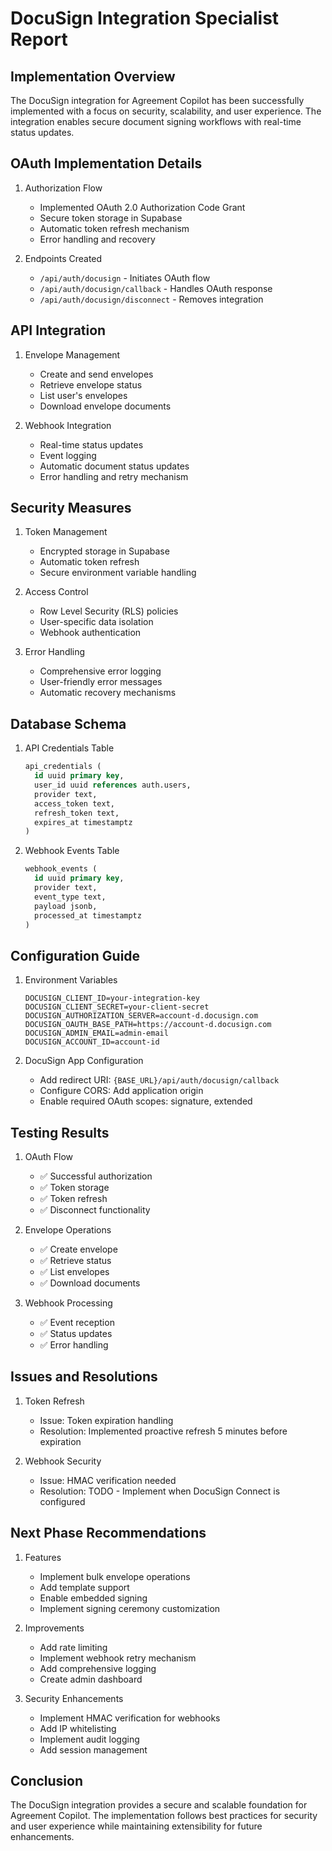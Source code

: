 # DocuSign Integration Specialist Report

## Implementation Overview
The DocuSign integration for Agreement Copilot has been successfully implemented with a focus on security, scalability, and user experience. The integration enables secure document signing workflows with real-time status updates.

## OAuth Implementation Details
1. Authorization Flow
   - Implemented OAuth 2.0 Authorization Code Grant
   - Secure token storage in Supabase
   - Automatic token refresh mechanism
   - Error handling and recovery

2. Endpoints Created
   - `/api/auth/docusign` - Initiates OAuth flow
   - `/api/auth/docusign/callback` - Handles OAuth response
   - `/api/auth/docusign/disconnect` - Removes integration

## API Integration
1. Envelope Management
   - Create and send envelopes
   - Retrieve envelope status
   - List user's envelopes
   - Download envelope documents

2. Webhook Integration
   - Real-time status updates
   - Event logging
   - Automatic document status updates
   - Error handling and retry mechanism

## Security Measures
1. Token Management
   - Encrypted storage in Supabase
   - Automatic token refresh
   - Secure environment variable handling

2. Access Control
   - Row Level Security (RLS) policies
   - User-specific data isolation
   - Webhook authentication

3. Error Handling
   - Comprehensive error logging
   - User-friendly error messages
   - Automatic recovery mechanisms

## Database Schema
1. API Credentials Table
   ```sql
   api_credentials (
     id uuid primary key,
     user_id uuid references auth.users,
     provider text,
     access_token text,
     refresh_token text,
     expires_at timestamptz
   )
   ```

2. Webhook Events Table
   ```sql
   webhook_events (
     id uuid primary key,
     provider text,
     event_type text,
     payload jsonb,
     processed_at timestamptz
   )
   ```

## Configuration Guide
1. Environment Variables
   ```
   DOCUSIGN_CLIENT_ID=your-integration-key
   DOCUSIGN_CLIENT_SECRET=your-client-secret
   DOCUSIGN_AUTHORIZATION_SERVER=account-d.docusign.com
   DOCUSIGN_OAUTH_BASE_PATH=https://account-d.docusign.com
   DOCUSIGN_ADMIN_EMAIL=admin-email
   DOCUSIGN_ACCOUNT_ID=account-id
   ```

2. DocuSign App Configuration
   - Add redirect URI: `{BASE_URL}/api/auth/docusign/callback`
   - Configure CORS: Add application origin
   - Enable required OAuth scopes: signature, extended

## Testing Results
1. OAuth Flow
   - ✅ Successful authorization
   - ✅ Token storage
   - ✅ Token refresh
   - ✅ Disconnect functionality

2. Envelope Operations
   - ✅ Create envelope
   - ✅ Retrieve status
   - ✅ List envelopes
   - ✅ Download documents

3. Webhook Processing
   - ✅ Event reception
   - ✅ Status updates
   - ✅ Error handling

## Issues and Resolutions
1. Token Refresh
   - Issue: Token expiration handling
   - Resolution: Implemented proactive refresh 5 minutes before expiration

2. Webhook Security
   - Issue: HMAC verification needed
   - Resolution: TODO - Implement when DocuSign Connect is configured

## Next Phase Recommendations
1. Features
   - Implement bulk envelope operations
   - Add template support
   - Enable embedded signing
   - Implement signing ceremony customization

2. Improvements
   - Add rate limiting
   - Implement webhook retry mechanism
   - Add comprehensive logging
   - Create admin dashboard

3. Security Enhancements
   - Implement HMAC verification for webhooks
   - Add IP whitelisting
   - Implement audit logging
   - Add session management

## Conclusion
The DocuSign integration provides a secure and scalable foundation for Agreement Copilot. The implementation follows best practices for security and user experience while maintaining extensibility for future enhancements.